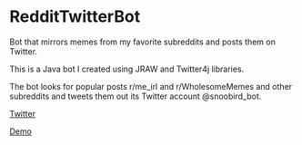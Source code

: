 # RedditTwitterBot
Bot that mirrors memes from my favorite subreddits and posts them on Twitter.

<p>This is a Java bot I created using JRAW and Twitter4j libraries.</p> 
<p>The bot looks for popular posts r/me_irl and r/WholesomeMemes and other subreddits and tweets them out its Twitter account @snoobird_bot.<p>

[Twitter](https://twitter.com/snoobird_bot)

[Demo](https://www.youtube.com/watch?v=hA56n8j0duE)
